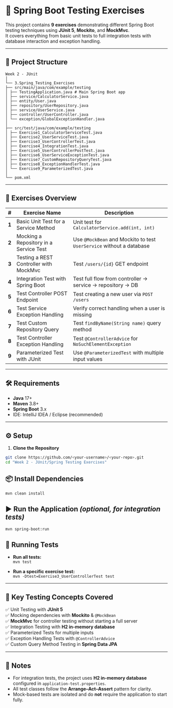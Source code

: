 # 🧪 Spring Boot Testing Exercises  

This project contains **9 exercises** demonstrating different Spring Boot testing techniques using **JUnit 5**, **Mockito**, and **MockMvc**.  
It covers everything from basic unit tests to full integration tests with database interaction and exception handling.  

---

## 📂 Project Structure  
```
Week 2 - JUnit
│
└── 3.Spring_Testing_Exercises
├── src/main/java/com/example/testing
│ ├── TestingApplication.java # Main Spring Boot app
│ ├── service/CalculatorService.java
│ ├── entity/User.java
│ ├── repository/UserRepository.java
│ ├── service/UserService.java
│ ├── controller/UserController.java
│ └── exception/GlobalExceptionHandler.java
│
├── src/test/java/com/example/testing
│ ├── Exercise1_CalculatorServiceTest.java
│ ├── Exercise2_UserServiceTest.java
│ ├── Exercise3_UserControllerTest.java
│ ├── Exercise4_IntegrationTest.java
│ ├── Exercise5_UserControllerPostTest.java
│ ├── Exercise6_UserServiceExceptionTest.java
│ ├── Exercise7_CustomRepositoryQueryTest.java
│ ├── Exercise8_ExceptionHandlerTest.java
│ └── Exercise9_ParameterizedTest.java
│
└── pom.xml
```

---

## 📌 Exercises Overview  

| #  | Exercise Name | Description |
|----|--------------|-------------|
| **1** | Basic Unit Test for a Service Method | Unit test for `CalculatorService.add(int, int)` |
| **2** | Mocking a Repository in a Service Test | Use `@MockBean` and Mockito to test `UserService` without a database |
| **3** | Testing a REST Controller with MockMvc | Test `/users/{id}` GET endpoint |
| **4** | Integration Test with Spring Boot | Test full flow from controller → service → repository → DB |
| **5** | Test Controller POST Endpoint | Test creating a new user via `POST /users` |
| **6** | Test Service Exception Handling | Verify correct handling when a user is missing |
| **7** | Test Custom Repository Query | Test `findByName(String name)` query method |
| **8** | Test Controller Exception Handling | Test `@ControllerAdvice` for `NoSuchElementException` |
| **9** | Parameterized Test with JUnit | Use `@ParameterizedTest` with multiple input values |

---

## 🛠 Requirements  

- **Java** 17+  
- **Maven** 3.8+  
- **Spring Boot** 3.x  
- IDE: IntelliJ IDEA / Eclipse (recommended)  

---

## ⚙️ Setup  

1. **Clone the Repository**  
```bash
git clone https://github.com/<your-username>/<your-repo>.git
cd "Week 2 - JUnit/Spring Testing Exercises"
```
## 📦 Install Dependencies
`mvn clean install`

## ▶️ Run the Application *(optional, for integration tests)*
`mvn spring-boot:run`

## 🧪 Running Tests
- **Run all tests:**  
  `mvn test`

- **Run a specific exercise test:**  
  `mvn -Dtest=Exercise3_UserControllerTest test`

---

## 📖 Key Testing Concepts Covered
✅ Unit Testing with **JUnit 5**  
✅ Mocking dependencies with **Mockito** & `@MockBean`  
✅ **MockMvc** for controller testing without starting a full server  
✅ Integration Testing with **H2 in-memory database**  
✅ Parameterized Tests for multiple inputs  
✅ Exception Handling Tests with `@ControllerAdvice`  
✅ Custom Query Method Testing in **Spring Data JPA**  

---

## 📌 Notes
- For integration tests, the project uses **H2 in-memory database** configured in `application-test.properties`.  
- All test classes follow the **Arrange–Act–Assert** pattern for clarity.  
- Mock-based tests are isolated and do **not** require the application to start fully.  


